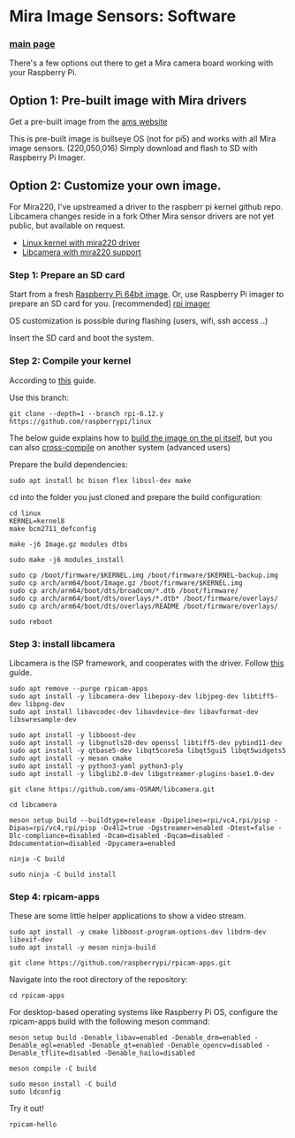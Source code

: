 # Mira Image Sensors: Software
### [main page](/README.md)

There's a few options out there to get a Mira camera board working with your Raspberry Pi.


## Option 1: Pre-built image with Mira drivers

Get a pre-built image from the [ams website](https://ams-osram.com/products/boards-kits-accessories/kits/ams-mira-evm-sn-raspberry-evaluation-kit
)

This is pre-built image is bullseye OS (not for pi5) and works with all Mira image sensors. (220,050,016)
Simply download and flash to SD with Raspberry Pi Imager.

## Option 2: Customize your own image.
For Mira220, I've upstreamed a driver to the raspberr pi kernel github repo.
Libcamera changes reside in a fork
Other Mira sensor drivers are not yet public, but available on request.

* [Linux kernel with mira220 driver](https://github.com/raspberrypi/linux/tree/rpi-6.12.y) 
* [Libcamera with mira220 support](https://github.com/ams-OSRAM/libcamera)

### Step 1: Prepare an SD card

Start from a fresh [Raspberry Pi 64bit image]([https://www.raspberrypi.com/software/operating-systems/#raspberry-pi-os-64-bit](https://www.raspberrypi.com/software/operating-systems/)).
Or, use Raspberry Pi imager to prepare an SD card for you. [recommended] [rpi imager](https://www.raspberrypi.com/software/)

OS customization is possible during flashing (users, wifi, ssh access ..)

Insert the SD card and boot the system.

### Step 2: Compile your kernel
According to [this](https://www.raspberrypi.com/documentation/computers/linux_kernel.html#download-kernel-source
) guide. 

Use this branch: 

```
git clone --depth=1 --branch rpi-6.12.y https://github.com/raspberrypi/linux
```

The below guide explains how to [build the image on the pi itself](https://www.raspberrypi.com/documentation/computers/linux_kernel.html#natively-build-a-kernel), but you can also [cross-compile](https://www.raspberrypi.com/documentation/computers/linux_kernel.html#cross-compile-the-kernel) on another system (advanced users)

Prepare the build dependencies:

```
sudo apt install bc bison flex libssl-dev make
```

cd into the folder you just cloned and prepare the build configuration:

```
cd linux
KERNEL=kernel8
make bcm2711_defconfig
```
```
make -j6 Image.gz modules dtbs
```

```
sudo make -j6 modules_install
```

```
sudo cp /boot/firmware/$KERNEL.img /boot/firmware/$KERNEL-backup.img
sudo cp arch/arm64/boot/Image.gz /boot/firmware/$KERNEL.img
sudo cp arch/arm64/boot/dts/broadcom/*.dtb /boot/firmware/
sudo cp arch/arm64/boot/dts/overlays/*.dtb* /boot/firmware/overlays/
sudo cp arch/arm64/boot/dts/overlays/README /boot/firmware/overlays/
```

```
sudo reboot
```

### Step 3: install libcamera

Libcamera is the ISP framework, and cooperates with the driver.
Follow [this](https://www.raspberrypi.com/documentation/computers/camera_software.html#building-libcamera) guide.

```
sudo apt remove --purge rpicam-apps
sudo apt install -y libcamera-dev libepoxy-dev libjpeg-dev libtiff5-dev libpng-dev
sudo apt install libavcodec-dev libavdevice-dev libavformat-dev libswresample-dev

sudo apt install -y libboost-dev
sudo apt install -y libgnutls28-dev openssl libtiff5-dev pybind11-dev
sudo apt install -y qtbase5-dev libqt5core5a libqt5gui5 libqt5widgets5
sudo apt install -y meson cmake
sudo apt install -y python3-yaml python3-ply
sudo apt install -y libglib2.0-dev libgstreamer-plugins-base1.0-dev

```

```
git clone https://github.com/ams-OSRAM/libcamera.git
```

```
cd libcamera
```

```
meson setup build --buildtype=release -Dpipelines=rpi/vc4,rpi/pisp -Dipas=rpi/vc4,rpi/pisp -Dv4l2=true -Dgstreamer=enabled -Dtest=false -Dlc-compliance=disabled -Dcam=disabled -Dqcam=disabled -Ddocumentation=disabled -Dpycamera=enabled
```
```
ninja -C build
```
```
sudo ninja -C build install
```

### Step 4: rpicam-apps

These are some little helper applications to show a video stream.
```
sudo apt install -y cmake libboost-program-options-dev libdrm-dev libexif-dev
sudo apt install -y meson ninja-build
```
```
git clone https://github.com/raspberrypi/rpicam-apps.git
```


Navigate into the root directory of the repository:
```
cd rpicam-apps
```
For desktop-based operating systems like Raspberry Pi OS, configure the rpicam-apps build with the following meson command:
```
meson setup build -Denable_libav=enabled -Denable_drm=enabled -Denable_egl=enabled -Denable_qt=enabled -Denable_opencv=disabled -Denable_tflite=disabled -Denable_hailo=disabled
```

```
meson compile -C build
```

```
sudo meson install -C build
sudo ldconfig
```

Try it out!

```
rpicam-hello
```




